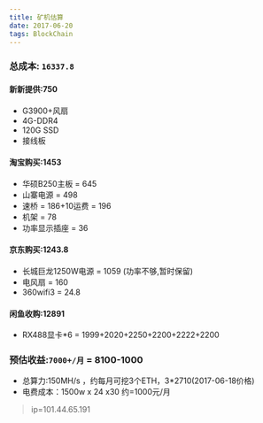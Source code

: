 ```yaml
---
title: 矿机估算
date: 2017-06-20
tags: BlockChain
---
```


### 总成本: `16337.8`

#### 新新提供:750
  - G3900+风扇  
  - 4G-DDR4
  - 120G SSD
  - 接线板

#### 淘宝购买:1453
 - 华硕B250主板 = 645
 - 山寨电源 = 498
 - 速桥 = 186+10运费 = 196
 - 机架 = 78
 - 功率显示插座 = 36

#### 京东购买:1243.8
 - 长城巨龙1250W电源 = 1059 (功率不够,暂时保留)
 - 电风扇 = 160
 - 360wifi3 = 24.8

#### 闲鱼收购:12891
 - RX488显卡*6 = 1999+2020+2250+2200+2222+2200


### 预估收益:`7000+/月` = 8100-1000
 - 总算力:150MH/s ，约每月可挖3个ETH，3*2710(2017-06-18价格)
 - 电费成本：1500w x 24 x30 约=1000元/月

>ip=101.44.65.191
